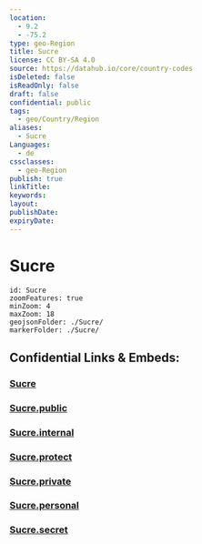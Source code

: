 ```yaml
---
location:
  - 9.2
  - -75.2
type: geo-Region
title: Sucre
license: CC BY-SA 4.0
source: https://datahub.io/core/country-codes
isDeleted: false
isReadOnly: false
draft: false
confidential: public
tags:
  - geo/Country/Region
aliases:
  - Sucre
Languages:
  - de
cssclasses:
  - geo-Region
publish: true
linkTitle:
keywords:
layout:
publishDate:
expiryDate:
---
```


# Sucre

```leaflet
id: Sucre
zoomFeatures: true 
minZoom: 4 
maxZoom: 18
geojsonFolder: ./Sucre/
markerFolder: ./Sucre/
```


## Confidential Links & Embeds: 

### [Sucre](/_Standards/Earth/Continent/America~South/Colombia/departments~Colombia/Sucre.md) 

### [Sucre.public](/_public/Earth/Continent/America~South/Colombia/departments~Colombia/Sucre.public.md) 

### [Sucre.internal](/_internal/Earth/Continent/America~South/Colombia/departments~Colombia/Sucre.internal.md) 

### [Sucre.protect](/_protect/Earth/Continent/America~South/Colombia/departments~Colombia/Sucre.protect.md) 

### [Sucre.private](/_private/Earth/Continent/America~South/Colombia/departments~Colombia/Sucre.private.md) 

### [Sucre.personal](/_personal/Earth/Continent/America~South/Colombia/departments~Colombia/Sucre.personal.md) 

### [Sucre.secret](/_secret/Earth/Continent/America~South/Colombia/departments~Colombia/Sucre.secret.md)

